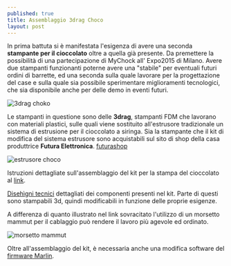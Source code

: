 ```yaml
---
published: true
title: Assemblaggio 3drag Choco
layout: post
---
```

In prima battuta si è manifestata l'esigenza di avere una seconda **stampante per il cioccolato** oltre a quella già presente.
Da premettere la possibilità di una partecipazione di MyChock all' Expo2015 di Milano. 
Avere due stampanti funzionanti poterne avere una "stabile" per eventuali futuri ordini di barrette, ed una seconda sulla quale lavorare per la progettazione del case e sulla quale sia possibile sperimentare miglioramenti tecnologici, che sia disponibile anche per delle demo in eventi futuri.

![3drag choko](https://scontent-mxp.xx.fbcdn.net/hphotos-xtp1/v/t1.0-9/11258280_10205622943687348_8839484512848332228_n.jpg?oh=3bbb5a4df6bbfefdf2b0a65bcbd00b4d&oe=56016E51)

Le stampanti in questione sono delle **3drag**, stampanti  FDM che lavorano con materiali plastici, sulle quali viene sostituito all'estrusore tradizionale un sistema di estrusione per il cioccolato a siringa.
Sia la stampante che il kit di modifica del sistema estrusore sono acquistabili sul sito di shop della casa produttrice **Futura Elettronica**. [futurashop](https://www.futurashop.it/)

![estrusore choco](https://fbcdn-sphotos-b-a.akamaihd.net/hphotos-ak-xap1/v/t1.0-9/10404375_10205623956152659_5961157275404898004_n.jpg?oh=20bea15c4b9dcc9d9cb0f87a3fe94b8f&oe=56011714&__gda__=1438652993_3af8ebc61496094f5a1d7611b871b621)

Istruzioni dettagliate sull'assemblaggio del kit per la stampa del cioccolato al [link](http://3dprint.elettronicain.it/3drag-stampante-per-cioccolato/).

[Disehìgni tecnici](http://www.open-electronics.org/wp-content/uploads/2014/10/Disegni-tecnici.jpg) dettagliati dei componenti presenti nel kit. Parte di questi sono stampabili 3d, quindi modificabili in funzione delle proprie esigenze.


A differenza di quanto illustrato nel link sovracitato l'utilizzo di un morsetto mammut per il cablaggio può rendere il lavoro più agevole ed ordinato.

![morsetto mammut](https://scontent-mxp.xx.fbcdn.net/hphotos-xtp1/v/t1.0-9/11265250_10205623956192660_4798043149466143287_n.jpg?oh=6cb67d9a0aafb270ac017b8542b26ded&oe=55CC8E45)

Oltre all'assemblaggio del kit, è necessaria anche una modifica software del [firmware Marlin](http://3dprint.elettronicain.it/2012/09/06/software/).